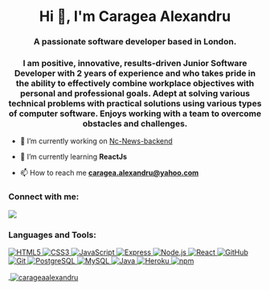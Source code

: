 <h1 align="center">Hi 👋, I'm Caragea Alexandru</h1>

<h3 align="center">A passionate software developer based in London.</h3>
<h3 align="center">I am positive, innovative, results-driven Junior Software Developer with 2 years of experience and who takes pride in the ability to effectively combine workplace objectives with personal and professional goals. Adept at solving various technical problems with practical solutions using various types of computer software.
Enjoys working with a team to overcome obstacles and challenges.</h3>

- 🔭 I’m currently working on [Nc-News-backend](https://github.com/CarageaAlexandru/News-Project-Backend)

- 🌱 I’m currently learning **ReactJs**

- 📫 How to reach me **caragea.alexandru@yahoo.com**

<h3  align="left">Connect with me:</h3>
<p  align="left">
<a  href="https://www.linkedin.com/in/carageaalexandru/" target="_blank"><img src="https://img.shields.io/badge/LinkedIn-0a66c2.svg?logo=linkedin&style=flat-square" /></a>
</p>

<h3  align="left">Languages and Tools:</h3>

<p  align="center"> <a  href="https://www.w3schools.com/css/"  target="_blank"  rel="noreferrer">

![HTML5](https://img.shields.io/badge/HTML5-ececec.svg?logo=html5&style=flat-square) ![CSS3](https://img.shields.io/badge/CSS3-2572b6.svg?logo=css3&style=flat-square) ![JavaScript](https://img.shields.io/badge/JavaScript-000.svg?logo=javascript&style=flat-square) ![Express](https://img.shields.io/badge/Express-000.svg?logo=express&style=flat-square) ![Node.js](https://img.shields.io/badge/Node.js-323232.svg?logo=node.js&style=flat-square) ![React](https://img.shields.io/badge/React-20232a.svg?logo=react&style=flat-square) ![GitHub](https://img.shields.io/badge/GitHub-181717.svg?logo=github&style=flat-square) ![Git](https://img.shields.io/badge/Git-f0efe7.svg?logo=git&style=flat-square)  ![PostgreSQL](https://img.shields.io/badge/PostgreSQL-fff.svg?logo=postgresql&style=flat-square) ![MySQL](https://img.shields.io/badge/MySQL-f29111.svg?logo=mysql&style=flat-square) ![Java](https://img.shields.io/badge/Java-007396.svg?logo=java&style=flat-square) ![Heroku](https://img.shields.io/badge/Heroku-430098.svg?logo=heroku&style=flat-square) ![npm](https://img.shields.io/badge/npm-cb3837.svg?logo=npm&style=flat-square)

<p>&nbsp;<img align="center" src="https://github-readme-stats.vercel.app/api?username=carageaalexandru&theme=dracula&show_icons=true&locale=en" alt="carageaalexandru"/></p>

